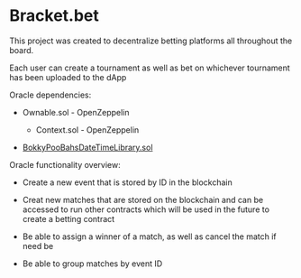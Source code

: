 # Bracket.bet

This project was created to decentralize betting platforms all throughout
the board.

Each user can create a tournament as well as bet on whichever tournament has been uploaded to the dApp

Oracle dependencies:

- Ownable.sol - OpenZeppelin
    - Context.sol - OpenZeppelin

- [BokkyPooBahsDateTimeLibrary.sol](https://github.com/bokkypoobah/BokkyPooBahsDateTimeLibrary/blob/master/contracts/TestDateTime.sol)

Oracle functionality overview:

- Create a new event that is stored by ID in the blockchain

- Creat new matches that are stored on the blockchain and can be accessed to run other contracts
which will be used in the future to create a betting contract

- Be able to assign a winner of a match, as well as cancel the match if need be

- Be able to group matches by event ID